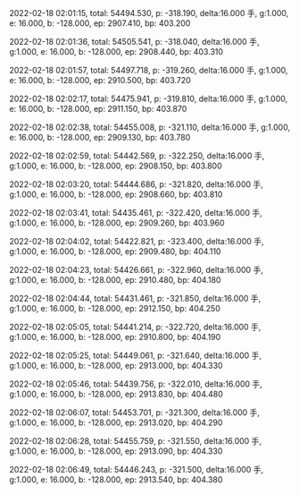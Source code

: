 2022-02-18 02:01:15, total: 54494.530, p: -318.190, delta:16.000 手, g:1.000, e: 16.000, b: -128.000, ep: 2907.410, bp: 403.200

2022-02-18 02:01:36, total: 54505.541, p: -318.040, delta:16.000 手, g:1.000, e: 16.000, b: -128.000, ep: 2908.440, bp: 403.310

2022-02-18 02:01:57, total: 54497.718, p: -319.260, delta:16.000 手, g:1.000, e: 16.000, b: -128.000, ep: 2910.500, bp: 403.720

2022-02-18 02:02:17, total: 54475.941, p: -319.810, delta:16.000 手, g:1.000, e: 16.000, b: -128.000, ep: 2911.150, bp: 403.870

2022-02-18 02:02:38, total: 54455.008, p: -321.110, delta:16.000 手, g:1.000, e: 16.000, b: -128.000, ep: 2909.130, bp: 403.780

2022-02-18 02:02:59, total: 54442.569, p: -322.250, delta:16.000 手, g:1.000, e: 16.000, b: -128.000, ep: 2908.150, bp: 403.800

2022-02-18 02:03:20, total: 54444.686, p: -321.820, delta:16.000 手, g:1.000, e: 16.000, b: -128.000, ep: 2908.660, bp: 403.810

2022-02-18 02:03:41, total: 54435.461, p: -322.420, delta:16.000 手, g:1.000, e: 16.000, b: -128.000, ep: 2909.260, bp: 403.960

2022-02-18 02:04:02, total: 54422.821, p: -323.400, delta:16.000 手, g:1.000, e: 16.000, b: -128.000, ep: 2909.480, bp: 404.110

2022-02-18 02:04:23, total: 54426.661, p: -322.960, delta:16.000 手, g:1.000, e: 16.000, b: -128.000, ep: 2910.480, bp: 404.180

2022-02-18 02:04:44, total: 54431.461, p: -321.850, delta:16.000 手, g:1.000, e: 16.000, b: -128.000, ep: 2912.150, bp: 404.250

2022-02-18 02:05:05, total: 54441.214, p: -322.720, delta:16.000 手, g:1.000, e: 16.000, b: -128.000, ep: 2910.800, bp: 404.190

2022-02-18 02:05:25, total: 54449.061, p: -321.640, delta:16.000 手, g:1.000, e: 16.000, b: -128.000, ep: 2913.000, bp: 404.330

2022-02-18 02:05:46, total: 54439.756, p: -322.010, delta:16.000 手, g:1.000, e: 16.000, b: -128.000, ep: 2913.830, bp: 404.480

2022-02-18 02:06:07, total: 54453.701, p: -321.300, delta:16.000 手, g:1.000, e: 16.000, b: -128.000, ep: 2913.020, bp: 404.290

2022-02-18 02:06:28, total: 54455.759, p: -321.550, delta:16.000 手, g:1.000, e: 16.000, b: -128.000, ep: 2913.090, bp: 404.330

2022-02-18 02:06:49, total: 54446.243, p: -321.500, delta:16.000 手, g:1.000, e: 16.000, b: -128.000, ep: 2913.540, bp: 404.380